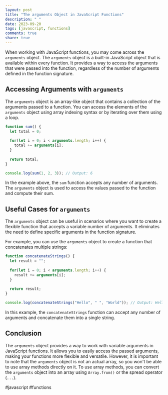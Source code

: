 ```yaml
---
layout: post
title: "The arguments Object in JavaScript Functions"
description: " "
date: 2023-09-20
tags: [javascript, functions]
comments: true
share: true
---
```


When working with JavaScript functions, you may come across the `arguments` object. The `arguments` object is a built-in JavaScript object that is available within every function. It provides a way to access the arguments that were passed into the function, regardless of the number of arguments defined in the function signature.

## Accessing Arguments with `arguments`

The `arguments` object is an array-like object that contains a collection of the arguments passed to a function. You can access the elements of the `arguments` object using array indexing syntax or by iterating over them using a loop.

```javascript
function sum() {
  let total = 0;
  
  for(let i = 0; i < arguments.length; i++) {
    total += arguments[i];
  }
  
  return total;
}

console.log(sum(1, 2, 3)); // Output: 6
```

In the example above, the `sum` function accepts any number of arguments. The `arguments` object is used to access the values passed to the function and compute their sum.

## Useful Cases for `arguments`

The `arguments` object can be useful in scenarios where you want to create a flexible function that accepts a variable number of arguments. It eliminates the need to define specific arguments in the function signature.

For example, you can use the `arguments` object to create a function that concatenates multiple strings:

```javascript
function concatenateStrings() {
  let result = "";
  
  for(let i = 0; i < arguments.length; i++) {
    result += arguments[i];
  }
  
  return result;
}

console.log(concatenateStrings("Hello", " ", "World")); // Output: Hello World
```

In this example, the `concatenateStrings` function can accept any number of arguments and concatenate them into a single string.

## Conclusion

The `arguments` object provides a way to work with variable arguments in JavaScript functions. It allows you to easily access the passed arguments, making your functions more flexible and versatile. However, it is important to note that the `arguments` object is not an actual array, so you won't be able to use array methods directly on it. To use array methods, you can convert the `arguments` object into an array using `Array.from()` or the spread operator (`...`). 

#javascript #functions
